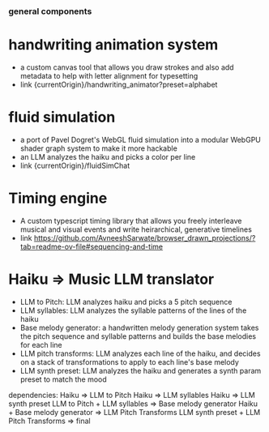

### general components

# handwriting animation system
- a custom canvas tool that allows you draw strokes and also add metadata to help with letter alignment for typesetting
- link {currentOrigin}/handwriting_animator?preset=alphabet

# fluid simulation
- a port of Pavel Dogret's WebGL fluid simulation into a modular WebGPU shader graph system to make it more hackable
- an LLM analyzes the haiku and picks a color per line
- link {currentOrigin}/fluidSimChat

# Timing engine
- A custom typescript timing library that allows you freely interleave musical and visual events and write heirarchical, generative timelines 
- link https://github.com/AvneeshSarwate/browser_drawn_projections/?tab=readme-ov-file#sequencing-and-time

# Haiku => Music LLM translator 
- LLM to Pitch: LLM analyzes haiku and picks a 5 pitch sequence
- LLM syllables: LLM analyzes the syllable patterns of the lines of the haiku
- Base melody generator: a handwritten melody generation system takes the pitch sequence and syllable patterns and builds the base melodies for each line
- LLM pitch transforms: LLM analyzes each line of the haiku, and decides on a stack of transformations to apply to each line's base melody
- LLM synth preset: LLM analyzes the haiku and generates a synth param preset to match the mood

dependencies:
Haiku => LLM to Pitch
Haiku => LLM syllables 
Haiku => LLM synth preset
LLM to Pitch + LLM syllables => Base melody generator
Haiku + Base melody generator => LLM Pitch Transforms
LLM synth preset + LLM Pitch Transforms => final
